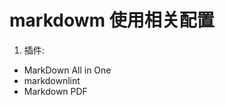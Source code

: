 <!--
 * @Autor: jiexingh
 * @Date: 2020-03-23 14:02:40
 * @LastEditors: jiexingh
 * @LastEditTime: 2020-03-24 14:50:41
 -->

# markdowm 使用相关配置

1. 插件:

* MarkDown All in One  
* markdownlint  
* Markdown PDF  
